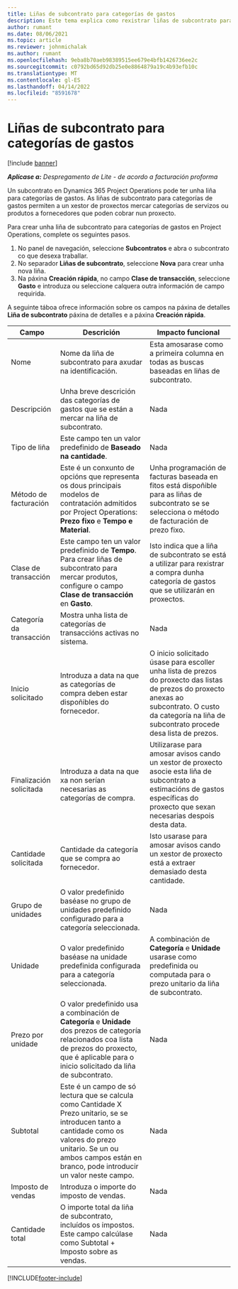 ```yaml
---
title: Liñas de subcontrato para categorías de gastos
description: Este tema explica como rexistrar liñas de subcontrato para gastos e usar os campos para rexistrar a compra de tempo de fornecedores.
author: rumant
ms.date: 08/06/2021
ms.topic: article
ms.reviewer: johnmichalak
ms.author: rumant
ms.openlocfilehash: 9eba8b70aeb98389515ee679e4bfb1426736ee2c
ms.sourcegitcommit: c0792bd65d92db25e0e8864879a19c4b93efb10c
ms.translationtype: MT
ms.contentlocale: gl-ES
ms.lasthandoff: 04/14/2022
ms.locfileid: "8591678"
---
```

#  <a name="subcontract-lines-for-expense-categories"></a>Liñas de subcontrato para categorías de gastos

[!include [banner](../../includes/dataverse-preview.md)]

_**Aplícase a:** Despregamento de Lite - de acordo a facturación proforma_

Un subcontrato en Dynamics 365 Project Operations pode ter unha liña para categorías de gastos. As liñas de subcontrato para categorías de gastos permiten a un xestor de proxectos mercar categorías de servizos ou produtos a fornecedores que poden cobrar nun proxecto.

Para crear unha liña de subcontrato para categorías de gastos en Project Operations, complete os seguintes pasos.

1. No panel de navegación, seleccione **Subcontratos** e abra o subcontrato co que desexa traballar.
2. No separador **Liñas de subcontrato**, seleccione **Nova** para crear unha nova liña.
3. Na páxina **Creación rápida**, no campo **Clase de transacción**, seleccione **Gasto** e introduza ou seleccione calquera outra información de campo requirida.

A seguinte táboa ofrece información sobre os campos na páxina de detalles **Liña de subcontrato** páxina de detalles e a páxina **Creación rápida**.

| **Campo** | **Descrición** | **Impacto funcional** |
| --- | --- | --- |
| Nome | Nome da liña de subcontrato para axudar na identificación. | Esta amosarase como a primeira columna en todas as buscas baseadas en liñas de subcontrato. |
| Descripción | Unha breve descrición das categorías de gastos que se están a mercar na liña de subcontrato. | Nada |
|Tipo de liña | Este campo ten un valor predefinido de **Baseado na cantidade**. |Nada |
| Método de facturación | Este é un conxunto de opcións que representa os dous principais modelos de contratación admitidos por Project Operations: **Prezo fixo** e **Tempo e Material**. | Unha programación de facturas baseada en fitos está dispoñible para as liñas de subcontrato se se selecciona o método de facturación de prezo fixo. |
| Clase de transacción | Este campo ten un valor predefinido de **Tempo**. Para crear liñas de subcontrato para mercar produtos, configure o campo **Clase de transacción** en **Gasto**.  | Isto indica que a liña de subcontrato se está a utilizar para rexistrar a compra dunha categoría de gastos que se utilizarán en proxectos. |
| Categoría da transacción | Mostra unha lista de categorías de transaccións activas no sistema. |Nada |
| Inicio solicitado | Introduza a data na que as categorías de compra deben estar dispoñibles do fornecedor. | O inicio solicitado úsase para escoller unha lista de prezos do proxecto das listas de prezos do proxecto anexas ao subcontrato. O custo da categoría na liña de subcontrato procede desa lista de prezos. |
| Finalización solicitada | Introduza a data na que xa non serían necesarias as categorías de compra. | Utilizarase para amosar avisos cando un xestor de proxecto asocie esta liña de subcontrato a estimacións de gastos específicas do proxecto que sexan necesarias despois desta data. |
| Cantidade solicitada | Cantidade da categoría que se compra ao fornecedor. | Isto usarase para amosar avisos cando un xestor de proxecto está a extraer demasiado desta cantidade.|
| Grupo de unidades | O valor predefinido baséase no grupo de unidades predefinido configurado para a categoría seleccionada. |Nada |
| Unidade | O valor predefinido baséase na unidade predefinida configurada para a categoría seleccionada.  | A combinación de **Categoría** e **Unidade** usarase como predefinida ou computada para o prezo unitario da liña de subcontrato.  |
| Prezo por unidade | O valor predefinido usa a combinación de **Categoría** e **Unidade** dos prezos de categoría relacionados coa lista de prezos do proxecto, que é aplicable para o inicio solicitado da liña de subcontrato. |Nada |
| Subtotal | Este é un campo de só lectura que se calcula como Cantidade X Prezo unitario, se se introducen tanto a cantidade como os valores do prezo unitario. Se un ou ambos campos están en branco, pode introducir un valor neste campo. |Nada |
| Imposto de vendas | Introduza o importe do imposto de vendas. |Nada |
| Cantidade total | O importe total da liña de subcontrato, incluídos os impostos. Este campo calcúlase como Subtotal + Imposto sobre as vendas. |Nada |


[!INCLUDE[footer-include](../../includes/footer-banner.md)]
